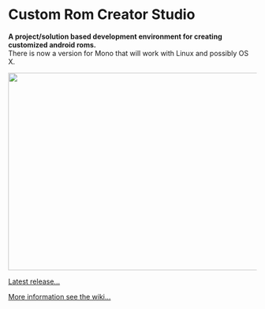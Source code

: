 # Custom Rom Creator Studio #
**A project/solution based development environment for creating customized android roms.**<br />
There is now a version for Mono that will work with Linux and possibly OS X.


<a href='https://github.com/jens13/custom-rom-creator-studio/wiki'><img src='https://github.com/jens13/custom-rom-creator-studio/wiki/img/main_screen_solution_props.png' height='400' width='600' /></a>

<a href='https://github.com/jens13/custom-rom-creator-studio/releases/latest'>Latest release...</a>

<a href='https://github.com/jens13/custom-rom-creator-studio/wiki'>More information see the wiki...</a>
